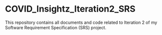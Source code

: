 # COVID_Insightz_Iteration2_SRS
This repository contains all documents and code related to Iteration 2 of my Software Requirement Specification (SRS) project.
